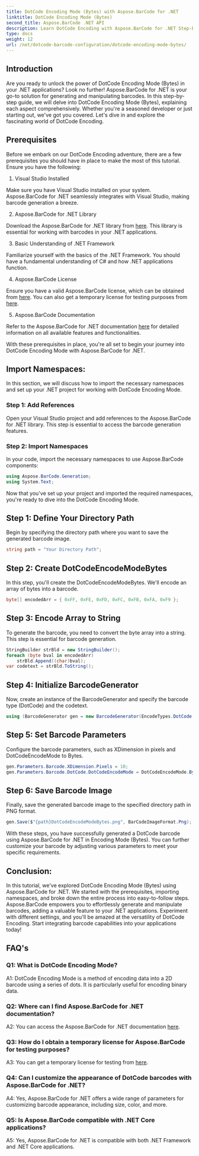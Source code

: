```yaml
---
title: DotCode Encoding Mode (Bytes) with Aspose.BarCode for .NET
linktitle: DotCode Encoding Mode (Bytes)
second_title: Aspose.BarCode .NET API
description: Learn DotCode Encoding with Aspose.BarCode for .NET Step-by-step guide to generate barcodes.
type: docs
weight: 12
url: /net/dotcode-barcode-configuration/dotcode-encoding-mode-bytes/
---
```

## Introduction

Are you ready to unlock the power of DotCode Encoding Mode (Bytes) in your .NET applications? Look no further! Aspose.BarCode for .NET is your go-to solution for generating and manipulating barcodes. In this step-by-step guide, we will delve into DotCode Encoding Mode (Bytes), explaining each aspect comprehensively. Whether you're a seasoned developer or just starting out, we've got you covered. Let's dive in and explore the fascinating world of DotCode Encoding.

## Prerequisites

Before we embark on our DotCode Encoding adventure, there are a few prerequisites you should have in place to make the most of this tutorial. Ensure you have the following:

1. Visual Studio Installed

Make sure you have Visual Studio installed on your system. Aspose.BarCode for .NET seamlessly integrates with Visual Studio, making barcode generation a breeze.

2. Aspose.BarCode for .NET Library

Download the Aspose.BarCode for .NET library from [here](https://releases.aspose.com/barcode/net/). This library is essential for working with barcodes in your .NET applications.

3. Basic Understanding of .NET Framework

Familiarize yourself with the basics of the .NET Framework. You should have a fundamental understanding of C# and how .NET applications function.

4. Aspose.BarCode License

Ensure you have a valid Aspose.BarCode license, which can be obtained from [here](https://purchase.aspose.com/buy). You can also get a temporary license for testing purposes from [here](https://purchase.aspose.com/temporary-license/).

5. Aspose.BarCode Documentation

Refer to the Aspose.BarCode for .NET documentation [here](https://reference.aspose.com/barcode/net/) for detailed information on all available features and functionalities.

With these prerequisites in place, you're all set to begin your journey into DotCode Encoding Mode with Aspose.BarCode for .NET.

## Import Namespaces:

In this section, we will discuss how to import the necessary namespaces and set up your .NET project for working with DotCode Encoding Mode. 

### Step 1: Add References

Open your Visual Studio project and add references to the Aspose.BarCode for .NET library. This step is essential to access the barcode generation features.

### Step 2: Import Namespaces

In your code, import the necessary namespaces to use Aspose.BarCode components:

```csharp
using Aspose.BarCode.Generation;
using System.Text;
```

Now that you've set up your project and imported the required namespaces, you're ready to dive into the DotCode Encoding Mode.

## Step 1: Define Your Directory Path

Begin by specifying the directory path where you want to save the generated barcode image.

```csharp
string path = "Your Directory Path";
```

## Step 2: Create DotCodeEncodeModeBytes

In this step, you'll create the DotCodeEncodeModeBytes. We'll encode an array of bytes into a barcode.

```csharp
byte[] encodedArr = { 0xFF, 0xFE, 0xFD, 0xFC, 0xFB, 0xFA, 0xF9 };
```

## Step 3: Encode Array to String

To generate the barcode, you need to convert the byte array into a string. This step is essential for barcode generation.

```csharp
StringBuilder strBld = new StringBuilder();
foreach (byte bval in encodedArr)
    strBld.Append((char)bval);
var codetext = strBld.ToString();
```

## Step 4: Initialize BarcodeGenerator

Now, create an instance of the BarcodeGenerator and specify the barcode type (DotCode) and the codetext.

```csharp
using (BarcodeGenerator gen = new BarcodeGenerator(EncodeTypes.DotCode, codetext))
```

## Step 5: Set Barcode Parameters

Configure the barcode parameters, such as XDimension in pixels and DotCodeEncodeMode to Bytes.

```csharp
gen.Parameters.Barcode.XDimension.Pixels = 10;
gen.Parameters.Barcode.DotCode.DotCodeEncodeMode = DotCodeEncodeMode.Bytes;
```

## Step 6: Save Barcode Image

Finally, save the generated barcode image to the specified directory path in PNG format.

```csharp
gen.Save($"{path}DotCodeEncodeModeBytes.png", BarCodeImageFormat.Png);
```

With these steps, you have successfully generated a DotCode barcode using Aspose.BarCode for .NET in Encoding Mode (Bytes). You can further customize your barcode by adjusting various parameters to meet your specific requirements.

## Conclusion:

In this tutorial, we've explored DotCode Encoding Mode (Bytes) using Aspose.BarCode for .NET. We started with the prerequisites, importing namespaces, and broke down the entire process into easy-to-follow steps. Aspose.BarCode empowers you to effortlessly generate and manipulate barcodes, adding a valuable feature to your .NET applications. Experiment with different settings, and you'll be amazed at the versatility of DotCode Encoding. Start integrating barcode capabilities into your applications today!

## FAQ's

### Q1: What is DotCode Encoding Mode?

A1: DotCode Encoding Mode is a method of encoding data into a 2D barcode using a series of dots. It is particularly useful for encoding binary data.

### Q2: Where can I find Aspose.BarCode for .NET documentation?

A2: You can access the Aspose.BarCode for .NET documentation [here](https://reference.aspose.com/barcode/net/).

### Q3: How do I obtain a temporary license for Aspose.BarCode for testing purposes?

A3: You can get a temporary license for testing from [here](https://purchase.aspose.com/temporary-license/).

### Q4: Can I customize the appearance of DotCode barcodes with Aspose.BarCode for .NET?

A4: Yes, Aspose.BarCode for .NET offers a wide range of parameters for customizing barcode appearance, including size, color, and more.

### Q5: Is Aspose.BarCode compatible with .NET Core applications?

A5: Yes, Aspose.BarCode for .NET is compatible with both .NET Framework and .NET Core applications.
